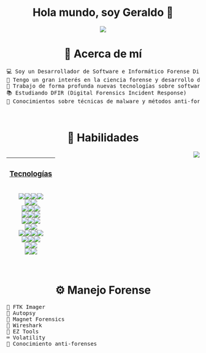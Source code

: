 <div align="center">
  <h1 align="center">
    Hola mundo, soy Geraldo 👋
  </h1>
</div>

<div align="center">
  <img src="https://camo.githubusercontent.com/5ac1a700d41a1c1fbd8ec4ee168a0be6566130d9e19b61a4c6c42f807761918c/68747470733a2f2f6d656469612e67697068792e636f6d2f6d656469612f436d72314f4d4a32464e3042322f67697068792e676966">
</div>

<h1 align="center">🚀 Acerca de mí</h1>
<pre>
💻 Soy un Desarrollador de Software e Informático Forense Digital Autodidacta
🌟 Tengo un gran interés en la ciencia forense y desarrollo de aplicaciones web
👯 Trabajo de forma profunda nuevas tecnologías sobre software y hardware
📚 Estudiando DFIR (Digital Forensics Incident Response)
👾 Conocimientos sobre técnicas de malware y métodos anti-forenses
</pre>

<br>
<h1 align="center">🧠 Habilidades</h1>
<img align='right' src='https://spotify-github-profile.vercel.app/api/view?uid=a0lk3dg7qm9pr6328x2epz0hx&cover_image=true&theme=default&show_offline=false&background_color=121212&interchange=false)](https://github.com/kittinan/spotify-github-profile'/>

| <h3 align='center' style='text-decoration: underline'> <u> Tecnologías </u> </h3>  <br>  <img src="https://img.shields.io/badge/Java-000?style=for-the-badge&logo=openjdk&logoColor=red"><img src="https://img.shields.io/badge/Dart-000?style=for-the-badge&logo=dart&logoColor=blue"><img src="https://img.shields.io/badge/JavaScript%20-000.svg?style=for-the-badge&logo=javascript&logoColor=yellow"><img src="https://img.shields.io/badge/python-000?style=for-the-badge&logo=python&logoColor=ffdd54">  <br>  <img src="https://img.shields.io/badge/HTML%20-000.svg?style=for-the-badge&logo=html5&logoColor=orange"><img src="https://img.shields.io/badge/CSS%20-000.svg?style=for-the-badge&logo=css3&logoColor=blue">  <br>  <img src="https://img.shields.io/badge/Bootstrap-000?style=for-the-badge&logo=bootstrap&logoColor=purple"><img src="https://img.shields.io/badge/Flutter-000?style=for-the-badge&logo=flutter&logoColor=34F3F9"><img src="https://img.shields.io/badge/Node.js-000?style=for-the-badge&logo=node.js&logoColor=green">  <br>  <img src="https://img.shields.io/badge/MongoDB-000?style=for-the-badge&logo=mongodb&logoColor=3CDF6B"><img src="https://img.shields.io/badge/MySQL-000?style=for-the-badge&logo=mysql&logoColor=005C84"><img src="https://img.shields.io/badge/Firebase-000?style=for-the-badge&logo=firebase&logoColor=yellow"><br><img src="https://img.shields.io/badge/GitHub-100000?style=for-the-badge&logo=github&logoColor=white"><img src="https://img.shields.io/badge/GIT-000?style=for-the-badge&logo=git&logoColor=orange"><img src="https://img.shields.io/badge/VS_Code-000?style=for-the-badge&logo=visual%20studio%20code&logoColor=blue">  <br>  <img src="https://img.shields.io/badge/-Postman-000?style=for-the-badge&logo=Postman&logoColor=orange"><img src="https://img.shields.io/badge/Eclipse-000?style=for-the-badge&logo=eclipse&logoColor=2C2255">  <br>  <img src="https://img.shields.io/badge/IntelliJ_IDEA-000000.svg?style=for-the-badge&logo=intellij-idea&logoColor=white"><img src="https://img.shields.io/badge/-Jira-000?style=for-the-badge&logo=Jira&logoColor=blue"><img src="https://img.shields.io/badge/Windows-000?style=for-the-badge&logo=windows&logoColor=45D8DD"><img src="https://img.shields.io/badge/Notion-000000?style=for-the-badge&logo=notion&logoColor=white">  <br>  <img src="https://img.shields.io/badge/Wix-000?style=for-the-badge&logo=wix&logoColor=white"><img src="https://img.shields.io/badge/Wordpress-000?style=for-the-badge&logo=wordpress&logoColor=white"><img src="https://img.shields.io/badge/Miro-000?style=for-the-badge&logo=Miro&logoColor=yellow">  <br>  <img src="https://img.shields.io/badge/Figma-000?style=for-the-badge&logo=figma&logoColor=purple"><img src="https://img.shields.io/badge/Canva-000.svg?&style=for-the-badge&logo=Canva&logoColor=2BB1B5">  <br>  <img src="https://img.shields.io/badge/InVision-000?style=for-the-badge&logo=InVision&logoColor=pink"><img src="https://img.shields.io/badge/Trello-000?style=for-the-badge&logo=trello&logoColor=blue">
|---|

<br>

<h1 align="center">⚙️ Manejo Forense</h1>
<pre>
🔬 FTK Imager
🔭 Autopsy
🧲 Magnet Forensics
🦈 Wireshark
💎 EZ Tools
⌨️ Volatility
👾 Conocimiento anti-forenses
</pre>
